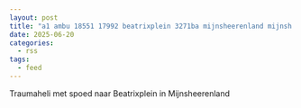 ```yaml
---
layout: post
title: "a1 ambu 18551 17992 beatrixplein 3271ba mijnsheerenland mijnsh bon 91007"
date: 2025-06-20
categories: 
  - rss
tags: 
  - feed
---
```


Traumaheli met spoed naar Beatrixplein in Mijnsheerenland
